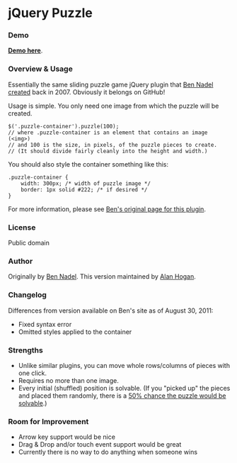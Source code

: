 jQuery Puzzle
===

### Demo

**[Demo here](http://jsfiddle.net/alanhogan/tRmkx/)**.

### Overview & Usage

Essentially the same sliding puzzle game jQuery plugin that [Ben Nadel created][1] back in 2007. Obviously it belongs on GitHub!

Usage is simple. You only need one image from which the puzzle will be created.

    $('.puzzle-container').puzzle(100);
    // where .puzzle-container is an element that contains an image (<img>)
    // and 100 is the size, in pixels, of the puzzle pieces to create.
    // (It should divide fairly cleanly into the height and width.)

You should also style the container something like this:

    .puzzle-container {
        width: 300px; /* width of puzzle image */
        border: 1px solid #222; /* if desired */
    }

For more information, please see [Ben's original page for this plugin][1].

### License

Public domain

### Author

Originally by [Ben Nadel](http://www.bennadel.com/).
This version maintained by [Alan Hogan](http://alanhogan.com/).

### Changelog

Differences from version available on Ben's site as of August 30, 2011:

- Fixed syntax error
- Omitted styles applied to the container

### Strengths

- Unlike similar plugins, you can move whole rows/columns of pieces with one click.
- Requires no more than one image.
- Every initial (shuffled) position is solvable. (If you "picked up" the pieces and placed them randomly, there is a [50% chance the puzzle would be solvable](http://mathworld.wolfram.com/15Puzzle.html).)

### Room for Improvement

- Arrow key support would be nice
- Drag & Drop and/or touch event support would be great
- Currently there is no way to do anything when someone wins

[1]: http://www.bennadel.com/blog/1009-jQuery-Demo-Creating-A-Sliding-Image-Puzzle-Plug-In.htm

